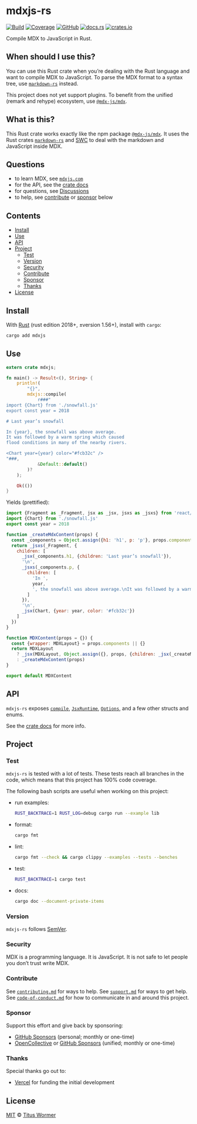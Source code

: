 # mdxjs-rs

[![Build][build-badge]][build]
[![Coverage][coverage-badge]][coverage]
[![GitHub][repo-badge]][repo]
[![docs.rs][docs-badge]][docs]
[![crates.io][crate-badge]][crate]

Compile MDX to JavaScript in Rust.

## When should I use this?

You can use this Rust crate when you’re dealing with the Rust language and want
to compile MDX to JavaScript.
To parse the MDX format to a syntax tree, use [`markdown-rs`][markdown-rs] instead.

This project does not yet support plugins.
To benefit from the unified (remark and rehype) ecosystem, use
[`@mdx-js/mdx`][mdx-js].

## What is this?

This Rust crate works exactly like the npm package [`@mdx-js/mdx`][mdx-js].
It uses the Rust crates [`markdown-rs`][markdown-rs] and [SWC][] to deal with the
markdown and JavaScript inside MDX.

## Questions

*   to learn MDX, see [`mdxjs.com`][mdx-site]
*   for the API, see the [crate docs][docs]
*   for questions, see [Discussions][chat]
*   to help, see [contribute][] or [sponsor][] below

## Contents

*   [Install](#install)
*   [Use](#use)
*   [API](#api)
*   [Project](#project)
    *   [Test](#test)
    *   [Version](#version)
    *   [Security](#security)
    *   [Contribute](#contribute)
    *   [Sponsor](#sponsor)
    *   [Thanks](#thanks)
*   [License](#license)

## Install

With [Rust][] (rust edition 2018+, ±version 1.56+), install with `cargo`:

```sh
cargo add mdxjs
```

## Use

```rs
extern crate mdxjs;

fn main() -> Result<(), String> {
    println!(
        "{}",
        mdxjs::compile(
            r###"
import {Chart} from './snowfall.js'
export const year = 2018

# Last year’s snowfall

In {year}, the snowfall was above average.
It was followed by a warm spring which caused
flood conditions in many of the nearby rivers.

<Chart year={year} color="#fcb32c" />
"###,
            &Default::default()
        )?
    );

    Ok(())
}
```

Yields (prettified):

```javascript
import {Fragment as _Fragment, jsx as _jsx, jsxs as _jsxs} from 'react/jsx-runtime'
import {Chart} from './snowfall.js'
export const year = 2018

function _createMdxContent(props) {
  const _components = Object.assign({h1: 'h1', p: 'p'}, props.components)
  return _jsxs(_Fragment, {
    children: [
      _jsx(_components.h1, {children: 'Last year’s snowfall'}),
      '\n',
      _jsxs(_components.p, {
        children: [
          'In ',
          year,
          ', the snowfall was above average.\nIt was followed by a warm spring which caused\nflood conditions in many of the nearby rivers.'
        ]
      }),
      '\n',
      _jsx(Chart, {year: year, color: '#fcb32c'})
    ]
  })
}

function MDXContent(props = {}) {
  const {wrapper: MDXLayout} = props.components || {}
  return MDXLayout
    ? _jsx(MDXLayout, Object.assign({}, props, {children: _jsx(_createMdxContent, props)}))
    : _createMdxContent(props)
}

export default MDXContent
```

## API

`mdxjs-rs` exposes
[`compile`](https://docs.rs/mdxjs/0.0.0/mdxjs/fn.compile.html),
[`JsxRuntime`](https://docs.rs/mdxjs/0.0.0/mdxjs/struct.JsxRuntime.html),
[`Options`](https://docs.rs/mdxjs/0.0.0/mdxjs/struct.Options.html),
and a few other structs and enums.

See the [crate docs][docs] for more info.

## Project

### Test

`mdxjs-rs` is tested with a lot of tests.
These tests reach all branches in the code, which means that this project has
100% code coverage.

The following bash scripts are useful when working on this project:

*   run examples:
    ```sh
    RUST_BACKTRACE=1 RUST_LOG=debug cargo run --example lib
    ```
*   format:
    ```sh
    cargo fmt
    ```
*   lint:
    ```sh
    cargo fmt --check && cargo clippy --examples --tests --benches
    ```
*   test:
    ```sh
    RUST_BACKTRACE=1 cargo test
    ```
*   docs:
    ```sh
    cargo doc --document-private-items
    ```

### Version

`mdxjs-rs` follows [SemVer](https://semver.org).

### Security

MDX is a programming language.
It is JavaScript.
It is not safe to let people you don’t trust write MDX.

### Contribute

See [`contributing.md`][contributing] for ways to help.
See [`support.md`][support] for ways to get help.
See [`code-of-conduct.md`][coc] for how to communicate in and around this
project.

### Sponsor

Support this effort and give back by sponsoring:

*   [GitHub Sponsors](https://github.com/sponsors/wooorm)
    (personal; monthly or one-time)
*   [OpenCollective](https://opencollective.com/unified) or
    [GitHub Sponsors](https://github.com/sponsors/unifiedjs)
    (unified; monthly or one-time)

### Thanks

Special thanks go out to:

*   [Vercel][] for funding the initial development

## License

[MIT][license] © [Titus Wormer][author]

[build-badge]: https://github.com/wooorm/mdxjs-rs/workflows/main/badge.svg

[build]: https://github.com/wooorm/mdxjs-rs/actions

[coverage-badge]: https://img.shields.io/codecov/c/github/wooorm/mdxjs-rs.svg

[coverage]: https://codecov.io/github/wooorm/mdxjs-rs

[repo-badge]: https://img.shields.io/badge/GitHub-wooorm%2Fmdxjs--rs-brightgreen

[repo]: https://github.com/wooorm/mdxjs-rs

[docs-badge]: https://img.shields.io/docsrs/mdxjs

[docs]: https://docs.rs/mdxjs/

[crate-badge]: https://img.shields.io/crates/v/mdxjs

[crate]: https://crates.io/crates/mdxjs/

[chat]: https://github.com/wooorm/mdxjs-rs/discussions

[license]: license

[author]: https://wooorm.com

[mdx-js]: https://mdxjs.com/packages/mdx/

[mdx-site]: https://mdxjs.com

[markdown-rs]: https://github.com/wooorm/markdown-rs

[swc]: https://swc.rs

[rust]: https://www.rust-lang.org

[vercel]: https://vercel.com

[contribute]: #contribute

[sponsor]: #sponsor

[contributing]: .github/contribute.md

[support]: .github/support.md

[coc]: .github/code-of-conduct.md
